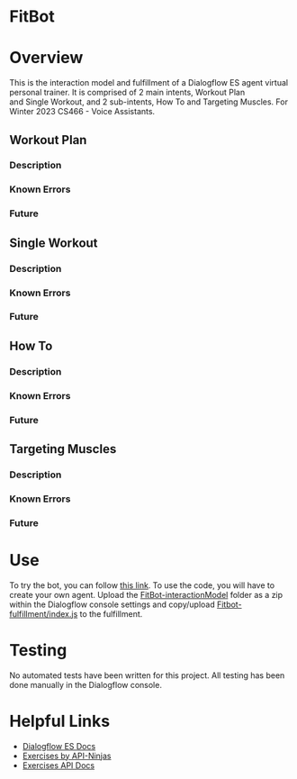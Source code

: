 # FitBot
# Overview
This is the interaction model and fulfillment of a Dialogflow ES agent virtual personal trainer. It is comprised of 2 main intents, Workout Plan  
and Single Workout, and 2 sub-intents, How To and Targeting Muscles. For Winter 2023 CS466 - Voice Assistants.
## Workout Plan
### Description
 
### Known Errors

### Future 
 
## Single Workout
### Description

### Known Errors

### Future
 
## How To
### Description

### Known Errors

### Future

## Targeting Muscles
### Description

### Known Errors

### Future


# Use
To try the bot, you can follow [this link](https://bot.dialogflow.com/35696ed9-14b6-4ba0-ba62-f2c23334ac2c). To use the code, you will have to create your own agent. 
Upload the [FitBot-interactionModel](https://github.com/ashtonesawyer/FitBot/tree/main/FitBot-interactionModel) folder as a zip within the Dialogflow console settings and copy/upload [Fitbot-fulfillment/index.js](https://github.com/ashtonesawyer/FitBot/blob/main/FitBot-fulfillment/index.js) to the fulfillment. 

# Testing
No automated tests have been written for this project. All testing has been done manually in the Dialogflow console. 
# Helpful Links
* [Dialogflow ES Docs](https://cloud.google.com/dialogflow/es/docs)
* [Exercises by API-Ninjas](https://rapidapi.com/apininjas/api/exercises-by-api-ninjas)
* [Exercises API Docs](https://rapidapi.com/apininjas/api/exercises-by-api-ninjas)
